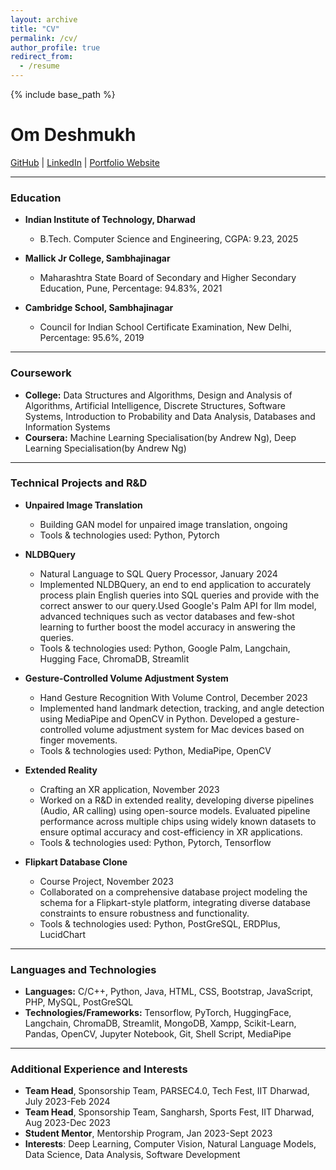 ```yaml
---
layout: archive
title: "CV"
permalink: /cv/
author_profile: true
redirect_from:
  - /resume
---
```


{% include base_path %}

# Om Deshmukh

[GitHub](https://github.com/OmSDeshmukh) | [LinkedIn](www.linkedin.com/in/omsuhasdeshmukh) | [Portfolio Website](https://omsdeshmukh.github.io/)

---

### Education
- **Indian Institute of Technology, Dharwad**
  - B.Tech. Computer Science and Engineering, CGPA: 9.23, 2025

- **Mallick Jr College, Sambhajinagar**
  - Maharashtra State Board of Secondary and Higher Secondary Education, Pune, Percentage: 94.83%, 2021

- **Cambridge School, Sambhajinagar**
  - Council for Indian School Certificate Examination, New Delhi, Percentage: 95.6%, 2019

---

### Coursework
- **College:** Data Structures and Algorithms, Design and Analysis of Algorithms, Artificial Intelligence, Discrete Structures, Software Systems, Introduction to Probability and Data Analysis, Databases and Information Systems
- **Coursera:** Machine Learning Specialisation(by Andrew Ng), Deep Learning Specialisation(by Andrew Ng)

---

### Technical Projects and R&D
- **Unpaired Image Translation**
  - Building GAN model for unpaired image translation, ongoing
  - Tools & technologies used: Python, Pytorch

- **NLDBQuery**
  - Natural Language to SQL Query Processor, January 2024
  - Implemented NLDBQuery, an end to end application to accurately process plain English queries into SQL queries and provide with the correct answer to our query.Used Google's Palm API for llm model, advanced techniques such as vector databases and few-shot learning to further boost the model accuracy in answering the queries.
  - Tools & technologies used: Python, Google Palm, Langchain, Hugging Face, ChromaDB, Streamlit

- **Gesture-Controlled Volume Adjustment System**
  - Hand Gesture Recognition With Volume Control, December 2023
  - Implemented hand landmark detection, tracking, and angle detection using MediaPipe and OpenCV in Python. Developed a gesture-controlled volume adjustment system for Mac devices based on finger movements.
  - Tools & technologies used: Python, MediaPipe, OpenCV

- **Extended Reality**
  - Crafting an XR application, November 2023
  - Worked on a R&D in extended reality, developing diverse pipelines (Audio, AR calling) using open-source models. Evaluated pipeline performance across multiple chips using widely known datasets to ensure optimal accuracy and cost-efficiency in XR applications.
  - Tools & technologies used: Python, Pytorch, Tensorflow

- **Flipkart Database Clone**
  - Course Project, November 2023
  - Collaborated on a comprehensive database project modeling the schema for a Flipkart-style platform, integrating diverse database constraints to ensure robustness and functionality.
  - Tools & technologies used: Python, PostGreSQL, ERDPlus, LucidChart

---

### Languages and Technologies
- **Languages:** C/C++, Python, Java, HTML, CSS, Bootstrap, JavaScript, PHP, MySQL, PostGreSQL
- **Technologies/Frameworks:** Tensorflow, PyTorch, HuggingFace, Langchain, ChromaDB, Streamlit, MongoDB, Xampp, Scikit-Learn, Pandas, OpenCV, Jupyter Notebook, Git, Shell Script, MediaPipe

---

### Additional Experience and Interests
- **Team Head**, Sponsorship Team, PARSEC4.0, Tech Fest, IIT Dharwad, July 2023-Feb 2024
- **Team Head**, Sponsorship Team, Sangharsh, Sports Fest, IIT Dharwad, Aug 2023-Dec 2023
- **Student Mentor**, Mentorship Program, Jan 2023-Sept 2023
- **Interests**: Deep Learning, Computer Vision, Natural Language Models, Data Science, Data Analysis, Software Development


